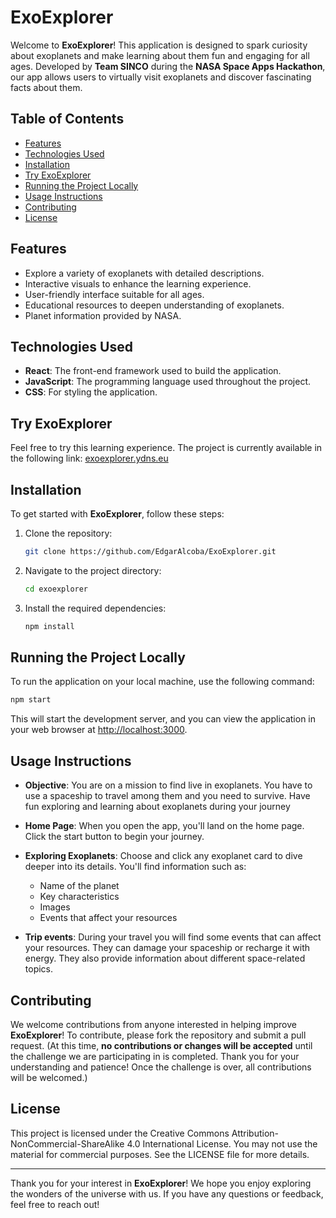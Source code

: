 
# ExoExplorer

Welcome to **ExoExplorer**! This application is designed to spark curiosity about exoplanets and make learning about them fun and engaging for all ages. Developed by **Team SINCO** during the **NASA Space Apps Hackathon**, our app allows users to virtually visit exoplanets and discover fascinating facts about them.

## Table of Contents

- [Features](#features)
- [Technologies Used](#technologies-used)
- [Installation](#installation)
- [Try ExoExplorer](#try-exoexplorer)
- [Running the Project Locally](#running-the-project-locally)
- [Usage Instructions](#usage-instructions)
- [Contributing](#contributing)
- [License](#license)

## Features

- Explore a variety of exoplanets with detailed descriptions.
- Interactive visuals to enhance the learning experience.
- User-friendly interface suitable for all ages.
- Educational resources to deepen understanding of exoplanets.
- Planet information provided by NASA.

## Technologies Used

- **React**: The front-end framework used to build the application.
- **JavaScript**: The programming language used throughout the project.
- **CSS**: For styling the application.

## Try ExoExplorer

Feel free to try this learning experience.
The project is currently available in the following link: [exoexplorer.ydns.eu](http://exoexplorer.ydns.eu)

## Installation

To get started with **ExoExplorer**, follow these steps:

1. Clone the repository:
   ```bash
   git clone https://github.com/EdgarAlcoba/ExoExplorer.git
   ```

2. Navigate to the project directory:
   ```bash
   cd exoexplorer
   ```

3. Install the required dependencies:
   ```bash
   npm install
   ```

## Running the Project Locally

To run the application on your local machine, use the following command:

```bash
npm start
```

This will start the development server, and you can view the application in your web browser at [http://localhost:3000](http://localhost:3000).

## Usage Instructions

- **Objective**: You are on a mission to find live in exoplanets. You have to use a spaceship to travel among them and you need to survive. Have fun exploring and learning about exoplanets during your journey

- **Home Page**: When you open the app, you'll land on the home page. Click the start button to begin your journey.
  
- **Exploring Exoplanets**: Choose and click any exoplanet card to dive deeper into its details.
You'll find information such as:
  - Name of the planet
  - Key characteristics
  - Images
  - Events that affect your resources

- **Trip events**: During your travel you will find some events that can affect your resources. They can damage your spaceship or recharge it with energy. They also provide information about different space-related topics.

## Contributing

We welcome contributions from anyone interested in helping improve **ExoExplorer**! To contribute, please fork the repository and submit a pull request. (At this time, **no contributions or changes will be accepted** until the challenge we are participating in is completed. Thank you for your understanding and patience! Once the challenge is over, all contributions will be welcomed.)

## License

This project is licensed under the Creative Commons Attribution-NonCommercial-ShareAlike 4.0 International License. You may not use the material for commercial purposes. See the LICENSE file for more details.

---

Thank you for your interest in **ExoExplorer**! We hope you enjoy exploring the wonders of the universe with us. If you have any questions or feedback, feel free to reach out!
